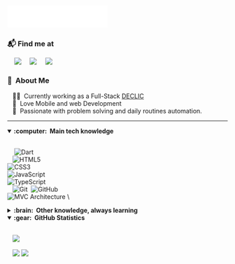 
<img src="assets/assets/header.svg"></img>

### 📬 Find me at
<p>&nbsp;&nbsp;&nbsp;  <a href="mailto:chompaoreh338@gmailcom"><img src="https://img.shields.io/badge/gmail-%23D14836.svg?&style=for-the-badge&logo=gmail&logoColor=white" /></a>&nbsp;&nbsp;&nbsp;&nbsp;
   <a href="[www.linkedin.com/in/hyacinthe-compaoré-noma](https://www.google.com/url?sa=t&rct=j&q=&esrc=s&source=web&cd=&cad=rja&uact=8&ved=2ahUKEwiGkaDDj_iCAxXST0EAHbZOAQQQFnoECA8QAQ&url=https%3A%2F%2Fbf.linkedin.com%2Fin%2Fhyacinthe-compaor%25C3%25A9-b5174b272&usg=AOvVaw2CQ-kznSR8HdUfdep4gEH0&opi=89978449)"><img src="https://img.shields.io/badge/linkedin-%230077B5.svg?&style=for-the-badge&logo=linkedin&logoColor=white" /></a>&nbsp;&nbsp;&nbsp;&nbsp;
  <a href="https://twitter.com/compaoreh338/"><img src="https://img.shields.io/badge/twitter-%230077B5.svg?&style=for-the-badge&logo=twitter&logoColor=white" /></a>&nbsp;&nbsp;&nbsp;&nbsp;
</p>

### :space_invader: &nbsp;About Me

&nbsp;&nbsp;&nbsp;:technologist: &nbsp;Currently working as a Full-Stack
 [DECLIC](https://declic.africa/) \
&nbsp;&nbsp;&nbsp;:seedling: &nbsp;Love  Mobile  and web Development  \
&nbsp;&nbsp;&nbsp;:heartbeat: &nbsp;Passionate with problem solving and daily routines automation.

<hr/>

<details open>
  <summary><b>:computer: &nbsp;Main tech knowledge</b></summary>
  <br/>

&nbsp;&nbsp;&nbsp;
![Dart](https://img.shields.io/badge/DART-%230175C2.svg?&style=flat-square&logo=dart&logoColor=white) &nbsp;\
&nbsp;&nbsp;&nbsp;![HTML5](https://img.shields.io/badge/HTML5-E34F26.svg?&style=flat&logo=html5&logoColor=white)&nbsp;\
![CSS3](https://img.shields.io/badge/CSS3-%231572B6.svg?&style=flat&logo=css3&logoColor=white)&nbsp;\
![JavaScript](https://img.shields.io/badge/-JavaScript-%23F7DF1C?style=flat-square&logo=javascript&logoColor=000000&labelColor=%23F7DF1C&color=%23FFCE5A)&nbsp;\
![TypeScript](https://img.shields.io/badge/TYPESCRIPT-%23007ACC.svg?&style=flat&logo=typescript&logoColor=white)&nbsp;\
&nbsp;&nbsp;&nbsp;![Git](https://img.shields.io/badge/GIT-%23F05033.svg?&style=flat&logo=git&logoColor=white)&nbsp;
![GitHub](https://img.shields.io/badge/GITHUB-%23121011.svg?&style=flat&logo=github&logoColor=white)&nbsp;\
![MVC Architecture](https://img.shields.io/badge/MVC-888888.svg?&style=flat&logoColor=white)&nbsp;\
</details>

<details>
  <summary><b>:brain: &nbsp;Other knowledge, always learning</b></summary>
  <br/>
![XD](https://img.shields.io/badge/XD-FFC0CB.svg?&style=flat&logo=adobe-xd&logoColor=black)&nbsp;\
![React](https://img.shields.io/badge/-React-%23282C34?style=flat-square&logo=react)&nbsp;\
![Flutter](https://img.shields.io/badge/FLUTTER-02569B.svg?&style=flat&logo=flutter&logoColor=white) &nbsp;\

</details>

<details open>
  <summary><b>:gear: &nbsp;GitHub Statistics</b></summary>
  <br/>   
    <p>
        &nbsp;&nbsp;&nbsp;<img height="150px" src="https://github-readme-streak-stats.herokuapp.com?user=compaoreh338&theme=dark" />
    </p>
    <p>
        &nbsp;&nbsp;&nbsp;<img height="150px" src="https://github-readme-stats.vercel.app/api?username=compaoreh338&hide_title=false&hide_border=true&show_icons=true&include_all_commits=true&count_private=true&line_height=21&theme=nightowl" /> <img height="150px" src="https://github-readme-stats.vercel.app/api/top-langs/?username=adamako&hide=html&hide_title=true&hide_border=true&layout=compact&langs_count=8&theme=nightowl" />
    </p>

</details>
